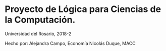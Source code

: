 # Proyecto de Lógica para Ciencias de la Computación.
Universidad del Rosario, 2018-2

Hecho por:
  Alejandra Campo, Economía
  Nicolás Duque, MACC

